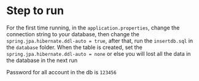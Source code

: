 # Step to run

For the first time running, in the `application.properties`, change the connection string to your database, then change the `spring.jpa.hibernate.ddl-auto = true`, after that, run the `insertdb.sql` in the `database` folder. When the table is created, set the `spring.jpa.hibernate.ddl-auto = none` or else you will lost all the data in the database in the next run

Password for all account in the db is `123456`